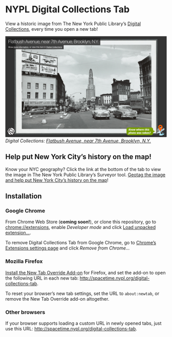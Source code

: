# NYPL Digital Collections Tab

View a historic image from The New York Public Library’s [Digital Collections](http://digitalcollections.nypl.org/), every time you open a new tab!

![](images/screenshots/flatbush-avenue.jpg)
_Digital Collections: [Flatbush Avenue, near 7th Avenue, Brooklyn, N.Y.](https://digitalcollections.nypl.org/items/7231c020-a75d-0133-5032-00505686d14e)_

## Help put New York City’s history on the map!

Know your NYC geography? Click the link at the bottom of the tab to view the image in The New York Public Library’s Surveyor tool. [Geotag the image and help put New York City’s history on the map](http://spacetime.nypl.org/surveyor)!

## Installation

### Google Chrome

From Chrome Web Store (__coming soon!__), or clone this repository, go to [chrome://extensions](chrome://extensions), enable _Developer mode_ and click [Load unpacked extension…](https://developer.chrome.com/extensions/getstarted#unpacked).

To remove Digital Collections Tab from Google Chrome, go to <a href="chrome://extensions/">Chrome’s Extensions settings page</a> and click _Remove from Chrome…_

### Mozilla Firefox

[Install the New Tab Override Add-on](https://addons.mozilla.org/en-US/firefox/addon/new-tab-override/) for Firefox, and set the add-on to open the following URL in each new tab: http://spacetime.nypl.org/digital-collections-tab.

To reset your browser’s new tab settings, set the URL to `about:newtab`, or remove the New Tab Override add-on altogether.

### Other browsers

If your browser supports loading a custom URL in newly opened tabs, just use this URL: http://spacetime.nypl.org/digital-collections-tab.
